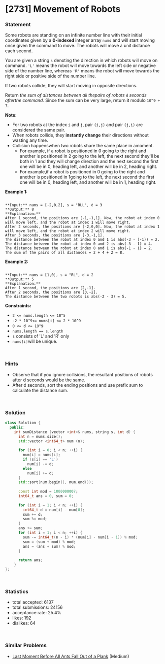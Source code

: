 # [2731] Movement of Robots



### Statement

Some robots are standing on an infinite number line with their initial coordinates given by a **0-indexed** integer array `nums` and will start moving once given the command to move. The robots will move a unit distance each second.

You are given a string `s` denoting the direction in which robots will move on command. `'L'` means the robot will move towards the left side or negative side of the number line, whereas `'R'` means the robot will move towards the right side or positive side of the number line.

If two robots collide, they will start moving in opposite directions.

Return *the sum of distances between all thepairs of robots* `d` *seconds afterthe command.* Since the sum can be very large, return it modulo `10^9 + 7`.

**Note:** 
* For two robots at the index `i` and `j`, pair `(i,j)` and pair `(j,i)` are considered the same pair.
* When robots collide, they **instantly change** their directions without wasting any time.
* Collision happenswhen two robots share the same place in amoment.
	+ For example, if a robot is positioned in 0 going to the right and another is positioned in 2 going to the left, the next second they'll be both in 1 and they will change direction and the next second the first one will be in 0, heading left, and another will be in 2, heading right.
	+ For example,if a robot is positioned in 0 going to the right and another is positioned in 1going to the left, the next second the first one will be in 0, heading left, and another will be in 1, heading right.


**Example 1:**

```

**Input:** nums = [-2,0,2], s = "RLL", d = 3
**Output:** 8
**Explanation:** 
After 1 second, the positions are [-1,-1,1]. Now, the robot at index 0 will move left, and the robot at index 1 will move right.
After 2 seconds, the positions are [-2,0,0]. Now, the robot at index 1 will move left, and the robot at index 2 will move right.
After 3 seconds, the positions are [-3,-1,1].
The distance between the robot at index 0 and 1 is abs(-3 - (-1)) = 2.
The distance between the robot at index 0 and 2 is abs(-3 - 1) = 4.
The distance between the robot at index 0 and 1 is abs(-1 - 1) = 2.
The sum of the pairs of all distances = 2 + 4 + 2 = 8.

```

**Example 2:**

```

**Input:** nums = [1,0], s = "RL", d = 2
**Output:** 5
**Explanation:** 
After 1 second, the positions are [2,-1].
After 2 seconds, the positions are [3,-2].
The distance between the two robots is abs(-2 - 3) = 5.

```

**Constraints:**
* `2 <= nums.length <= 10^5`
* `-2 * 10^9<= nums[i] <= 2 * 10^9`
* `0 <= d <= 10^9`
* `nums.length == s.length`
* `s` consists of 'L' and 'R' only
* `nums[i]`will be unique.


<br />

### Hints

- Observe that if you ignore collisions, the resultant positions of robots after d seconds would be the same.
- After d seconds, sort the ending positions and use prefix sum to calculate the distance sum.

<br />

### Solution

```cpp
class Solution {
  public:
    int sumDistance (vector <int>& nums, string s, int d) {
      int n = nums.size();
      std::vector <int64_t> num (n);
      
      for (int i = 0; i < n; ++i) {
        num[i] = nums[i];
        if (s[i] == 'L')
          num[i] -= d;
        else
          num[i] += d;
      }
      std::sort(num.begin(), num.end());
      
      const int mod = 1000000007;
      int64_t ans = 0, sum = 0;
      
      for (int i = 1; i < n; ++i) {
        int64_t d = num[i] - num[0];
        sum += d;
        sum %= mod;
      }
      ans += sum;
      for (int i = 1; i < n; ++i) {
        sum -= int64_t(n - i) * (num[i] - num[i - 1]) % mod;
        sum = (sum + mod) % mod;
        ans = (ans + sum) % mod;
      }
      
      return ans;
    }
};
```

<br />

### Statistics

- total accepted: 6137
- total submissions: 24156
- acceptance rate: 25.4%
- likes: 192
- dislikes: 64

<br />

### Similar Problems

- [Last Moment Before All Ants Fall Out of a Plank](https://leetcode.com/problems/last-moment-before-all-ants-fall-out-of-a-plank) (Medium)
